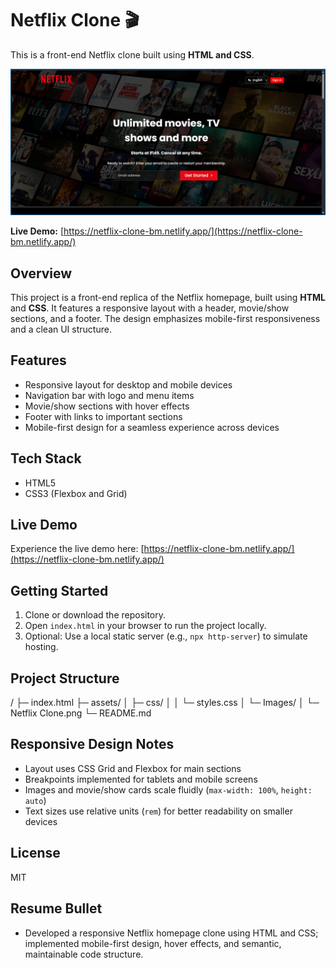 # Netflix Clone 🎬

This is a front-end Netflix clone built using **HTML and CSS**.

![Netflix Clone screenshot](assets/Images/Netflix%20Clone.png)

**Live Demo:** [https://netflix-clone-bm.netlify.app/](https://netflix-clone-bm.netlify.app/)

## Overview
This project is a front-end replica of the Netflix homepage, built using **HTML** and **CSS**. It features a responsive layout with a header, movie/show sections, and a footer. The design emphasizes mobile-first responsiveness and a clean UI structure.

## Features
- Responsive layout for desktop and mobile devices
- Navigation bar with logo and menu items
- Movie/show sections with hover effects
- Footer with links to important sections
- Mobile-first design for a seamless experience across devices

## Tech Stack
- HTML5  
- CSS3 (Flexbox and Grid)

## Live Demo
Experience the live demo here: [https://netflix-clone-bm.netlify.app/](https://netflix-clone-bm.netlify.app/)

## Getting Started
1. Clone or download the repository.  
2. Open `index.html` in your browser to run the project locally.  
3. Optional: Use a local static server (e.g., `npx http-server`) to simulate hosting.

## Project Structure
/
├─ index.html
├─ assets/
│ ├─ css/
│ │ └─ styles.css
│ └─ Images/
│ └─ Netflix Clone.png
└─ README.md

## Responsive Design Notes
- Layout uses CSS Grid and Flexbox for main sections  
- Breakpoints implemented for tablets and mobile screens  
- Images and movie/show cards scale fluidly (`max-width: 100%`, `height: auto`)  
- Text sizes use relative units (`rem`) for better readability on smaller devices  

## License
MIT

## Resume Bullet
- Developed a responsive Netflix homepage clone using HTML and CSS; implemented mobile-first design, hover effects, and semantic, maintainable code structure.
